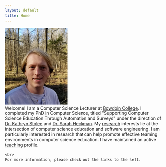 ```yaml
---
layout: default
title: Home
---
```

<div class="row">
  <div class="col-md-3"><img src="assets/images/self.jpg" width="200"></div>
  <div class="col-md-9">
    Welcome!  I am a Computer Science Lecturer at <a href="https://bowdoin.edu">Bowdoin College</a>.  I completed my PhD in Computer Science, titled "Supporting Computer Science Education Through Automation and Surveys" under the direction of <a href="http://kstolee.github.io/">Dr. Kathryn Stolee</a> and <a href="https://people.engr.ncsu.edu/sesmith5/">Dr. Sarah Heckman</a>.  My <a href="research.html">research</a> interests lie at the intersection of computer science education and software engineering.  I am particularly interested in research that can help promote effective teaming environments in computer science education.  I have maintained an active <a href="teaching.html">teaching</a> profile.

	<br>
    For more information, please check out the links to the left.  
  </div>
</div>

